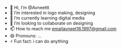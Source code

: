 - 👋 Hi, I’m @Avneettt
- 👀 I’m interested in logo making, designing
- 🌱 I’m currently learning digital media
- 💞️ I’m looking to collaborate on designing
- 📫 How to reach me emailavneet18.1997@gmail.com
- 😄 Pronouns: ...
- ⚡ Fun fact: i can do anything

<!---
Avneettt/Avneettt is a ✨ special ✨ repository because its `README.md` (this file) appears on your GitHub profile.
You can click the Preview link to take a look at your changes.
--->
